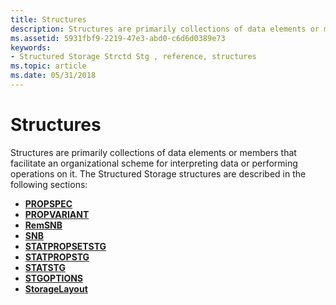 ```yaml
---
title: Structures
description: Structures are primarily collections of data elements or members that facilitate an organizational scheme for interpreting data or performing operations on it.
ms.assetid: 5931fbf9-2219-47e3-abd0-c6d6d0389e73
keywords:
- Structured Storage Strctd Stg , reference, structures
ms.topic: article
ms.date: 05/31/2018
---
```


# Structures

Structures are primarily collections of data elements or members that facilitate an organizational scheme for interpreting data or performing operations on it. The Structured Storage structures are described in the following sections:

-   [**PROPSPEC**](https://msdn.microsoft.com/en-us/library/Aa380070(v=VS.85).aspx)
-   [**PROPVARIANT**](https://msdn.microsoft.com/en-us/library/Aa380072(v=VS.85).aspx)
-   [**RemSNB**](/windows/win32/api/objidl/ns-objidl-remsnb)
-   [**SNB**](snb.md)
-   [**STATPROPSETSTG**](https://msdn.microsoft.com/en-us/library/Aa379184(v=VS.85).aspx)
-   [**STATPROPSTG**](https://msdn.microsoft.com/en-us/library/Aa379210(v=VS.85).aspx)
-   [**STATSTG**](/windows/win32/api/objidl/ns-objidl-statstg)
-   [**STGOPTIONS**](/windows/win32/api/coml2api/ns-coml2api-stgoptions)
-   [**StorageLayout**](/windows/win32/api/objidl/ns-objidl-storagelayout)

 

 




